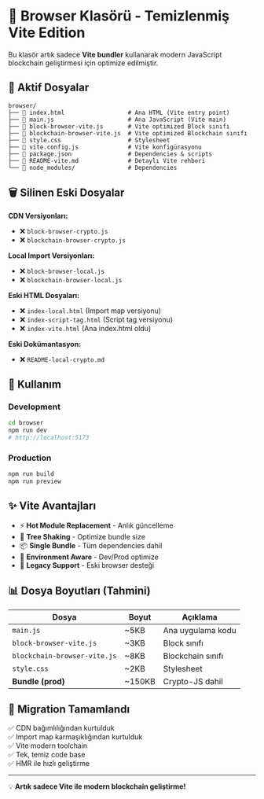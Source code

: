 # 🧹 Browser Klasörü - Temizlenmiş Vite Edition

Bu klasör artık sadece **Vite bundler** kullanarak modern JavaScript blockchain geliştirmesi için optimize edilmiştir.

## 📁 Aktif Dosyalar

```
browser/
├── 📄 index.html                  # Ana HTML (Vite entry point)
├── 📄 main.js                     # Ana JavaScript (Vite main)
├── 📄 block-browser-vite.js       # Vite optimized Block sınıfı
├── 📄 blockchain-browser-vite.js  # Vite optimized Blockchain sınıfı
├── 📄 style.css                   # Stylesheet
├── 📄 vite.config.js              # Vite konfigürasyonu
├── 📄 package.json                # Dependencies & scripts
├── 📄 README-vite.md              # Detaylı Vite rehberi
└── 📁 node_modules/               # Dependencies
```

## 🗑️ Silinen Eski Dosyalar

**CDN Versiyonları:**
- ❌ `block-browser-crypto.js`
- ❌ `blockchain-browser-crypto.js`

**Local Import Versiyonları:**
- ❌ `block-browser-local.js` 
- ❌ `blockchain-browser-local.js`

**Eski HTML Dosyaları:**
- ❌ `index-local.html` (Import map versiyonu)
- ❌ `index-script-tag.html` (Script tag versiyonu)
- ❌ `index-vite.html` (Ana index.html oldu)

**Eski Dokümantasyon:**
- ❌ `README-local-crypto.md`

## 🚀 Kullanım

### Development
```bash
cd browser
npm run dev
# http://localhost:5173
```

### Production
```bash
npm run build
npm run preview
```

## ✨ Vite Avantajları

- ⚡ **Hot Module Replacement** - Anlık güncelleme
- 🌳 **Tree Shaking** - Optimize bundle size
- 📦 **Single Bundle** - Tüm dependencies dahil
- 🔧 **Environment Aware** - Dev/Prod optimize
- 📱 **Legacy Support** - Eski browser desteği

## 📊 Dosya Boyutları (Tahmini)

| Dosya | Boyut | Açıklama |
|-------|--------|----------|
| `main.js` | ~5KB | Ana uygulama kodu |
| `block-browser-vite.js` | ~3KB | Block sınıfı |
| `blockchain-browser-vite.js` | ~8KB | Blockchain sınıfı |
| `style.css` | ~2KB | Stylesheet |
| **Bundle (prod)** | ~150KB | Crypto-JS dahil |

## 🔄 Migration Tamamlandı

✅ CDN bağımlılığından kurtulduk  
✅ Import map karmaşıklığından kurtulduk  
✅ Vite modern toolchain  
✅ Tek, temiz code base  
✅ HMR ile hızlı geliştirme  

---

💡 **Artık sadece Vite ile modern blockchain geliştirme!**